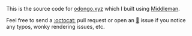 This is the source code for [odongo.xyz][1] which I built using [Middleman][2].

Feel free to send a [:octocat:][3] pull request or open an [:no_entry_sign:][4] issue if you notice any typos, wonky rendering issues, etc.

[1]: http://odongo.xyz
[2]: https://middlemanapp.com
[3]: https://github.com/Croccifixio/blog/pull/new/master
[4]: https://github.com/Croccifixio/blog/issues/new